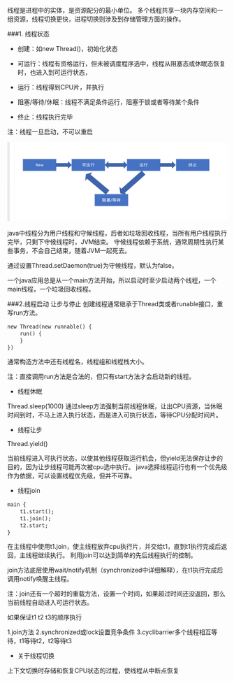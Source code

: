 线程是进程中的实体，是资源配分的最小单位。
多个线程共享一块内存空间和一组资源，线程切换更快，进程切换则涉及到存储管理方面的操作。

###1. 线程状态

- 创建：如new Thread()，初始化状态

- 可运行：线程有资格运行，但未被调度程序选中，线程从阻塞态或休眠态恢复时，也进入到可运行状态，

- 运行：线程得到CPU片，并执行

- 阻塞/等待/休眠：线程不满足条件运行，阻塞于锁或者等待某个条件

- 终止：线程执行完毕

注：线程一旦启动，不可以重启

![](./images/并发1.png)

java中线程分为用户线程和守候线程，后者如垃圾回收线程，当所有用户线程执行完毕，只剩下守候线程时，JVM结束。
守候线程依赖于系统，通常周期性执行某些事务，不会自己结束，随着JVM一起死去。

通过设置Thread.setDaemon(true)为守候线程，默认为false。

一个java应用总是从一个main方法开始，所以启动时至少启动两个线程，一个main线程，一个垃圾回收线程。

###2.线程启动 让步与停止
创建线程通常继承于Thread类或者runable接口，重写run方法。
````
new Thread(new runnable() {
    run() {
    }
})
````
通常构造方法中还有线程名，线程组和线程栈大小。

注：直接调用run方法是合法的，但只有start方法才会启动新的线程。

- 线程休眠

Thread.sleep(1000)
通过sleep方法强制当前线程休眠，让出CPU资源，当休眠时间到时，不马上进入执行状态，而是进入可执行状态，等待CPU分配时间片。

- 线程让步

Thread.yield()

当前线程进入可执行状态，以使其他线程获取运行机会，但yield无法保存让步的目的，因为让步线程可能再次被cpu选中执行。
java选择线程运行也有一个优先级作为依据，可以设置线程优先级，但并不可靠。

- 线程join

````
main {
    t1.start();
    t1.join();
    t2.start;
}
````
在主线程中使用t1.join，使主线程放弃cpu执行片，并交给t1，直到t1执行完成后返回，主线程继续执行。
利用join可以达到简单的先后线程执行的控制。

join方法底层使用wait/notify机制（synchronized中详细解释），在t1执行完成后调用notify唤醒主线程。

注：join还有一个超时的重载方法，设置一个时间，如果超过时间还没返回，那么当前线程自动进入可运行状态。

如果保证t1 t2 t3的顺序执行

1.join方法
2.synchronized或lock设置竞争条件
3.cyclibarrier多个线程相互等待，t1等待t2，t2等待t3

- 关于线程切换

上下文切换时存储和恢复CPU状态的过程，使线程从中断点恢复
